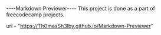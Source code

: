 ----Markdown Previewer----
This project is done as a part of freecodecamp projects.

url - "https://Th0masSh3lby.github.io/Markdown-Previewer"
